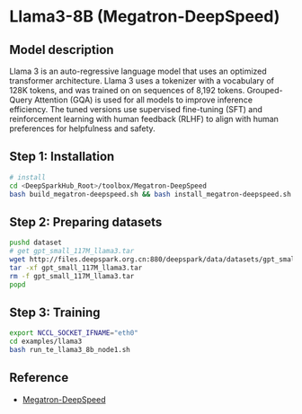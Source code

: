 # Llama3-8B (Megatron-DeepSpeed)

## Model description

Llama 3 is an auto-regressive language model that uses an optimized transformer architecture. Llama 3 uses a tokenizer
with a vocabulary of 128K tokens, and was trained on on sequences of 8,192 tokens. Grouped-Query Attention (GQA) is used
for all models to improve inference efficiency. The tuned versions use supervised fine-tuning (SFT) and reinforcement
learning with human feedback (RLHF) to align with human preferences for helpfulness and safety.

## Step 1: Installation

```sh
# install
cd <DeepSparkHub_Root>/toolbox/Megatron-DeepSpeed
bash build_megatron-deepspeed.sh && bash install_megatron-deepspeed.sh
```

## Step 2: Preparing datasets

```sh
pushd dataset
# get gpt_small_117M_llama3.tar
wget http://files.deepspark.org.cn:880/deepspark/data/datasets/gpt_small_117M_llama3.tar
tar -xf gpt_small_117M_llama3.tar
rm -f gpt_small_117M_llama3.tar
popd
```

## Step 3: Training

```sh
export NCCL_SOCKET_IFNAME="eth0"
cd examples/llama3
bash run_te_llama3_8b_node1.sh
```

## Reference

- [Megatron-DeepSpeed](https://github.com/microsoft/Megatron-DeepSpeed)
